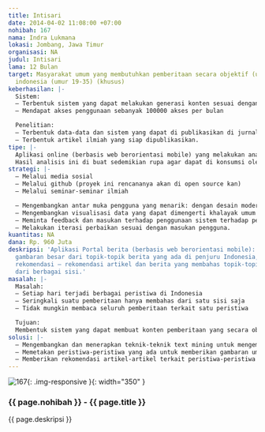 ```yaml
---
title: Intisari
date: 2014-04-02 11:08:00 +07:00
nohibah: 167
nama: Indra Lukmana
lokasi: Jombang, Jawa Timur
organisasi: NA
judul: Intisari
lama: 12 Bulan
target: Masyarakat umum yang membutuhkan pemberitaan secara objektif (umum); Masyarakat
  indonesia (umur 19-35) (khusus)
keberhasilan: |-
  Sistem:
  – Terbentuk sistem yang dapat melakukan generasi konten sesuai dengan tujuan.
  – Mendapat akses penggunaan sebanyak 100000 akses per bulan

  Penelitian:
  – Terbentuk data-data dan sistem yang dapat di publikasikan di jurnal ilmiah.
  – Terbentuk artikel ilmiah yang siap dipublikasikan.
tipe: |-
  Aplikasi online (berbasis web berorientasi mobile) yang melakukan analisis terhadap berbagai artikel terkait peristiwa-peristiwa yang terjadi di Indonesia, dengan menggunakan teknik-teknik text mining terkini.
  Hasil analisis ini di buat sedemikian rupa agar dapat di konsumsi oleh masyrakat umum, dengan memetakan peristiwa, memberikan rekomendasi artikel, dll.
strategi: |-
  – Melalui media sosial
  – Melalui github (proyek ini rencananya akan di open source kan)
  – Melalui seminar-seminar ilmiah

  – Mengembangkan antar muka pengguna yang menarik: dengan desain modern dan minimalis.
  – Mengembangkan visualisasi data yang dapat dimengerti khalayak umum
  – Meminta feedback dan masukan terhadap penggunaan sistem terhadap pengguna
  – Melakukan iterasi perbaikan sesuai dengan masukan pengguna.
kuantitas: NA
dana: Rp. 960 Juta
deskripsi: 'Aplikasi Portal berita (berbasis web berorientasi mobile): Memberikan
  gambaran besar dari topik-topik berita yang ada di penjuru Indonesia, dan memberikan
  rekomendasi – rekomendasi artikel dan berita yang membahas topik-topik berita tersebut
  dari berbagai sisi.'
masalah: |-
  Masalah:
  – Setiap hari terjadi berbagai peristiwa di Indonesia
  – Seringkali suatu pemberitaan hanya membahas dari satu sisi saja
  – Tidak mungkin membaca seluruh pemberitaan terkait satu peristiwa

  Tujuan:
  Membentuk sistem yang dapat membuat konten pemberitaan yang secara objektif membahas peristiwa-peristiwa yang ada di Indonesia.
solusi: |-
  – Mengembangkan dan menerapkan teknik-teknik text mining untuk mengembangkan konten terhadap berita dan artikel dari berbagai peristiwa yang terjadi di Indonesia.
  – Memetakan peristiwa-peristiwa yang ada untuk memberikan gambaran umum tentang kejadian yang muncul dari penjuru Indonesia.
  – Memberikan rekomendasi artikel-artikel terkait peristiwa-peristiwa di Indonesia, dengan fokus pembahasan dari berbagai sisi.
---
```


![167](/static/img/hibahcms/167.png){: .img-responsive }{: width="350" }

### {{ page.nohibah }} - {{ page.title }}

{{ page.deskripsi }}
